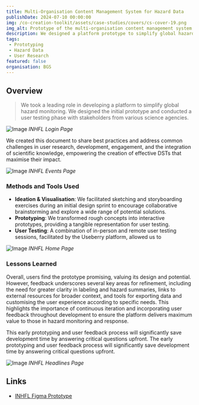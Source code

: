 ```yaml
---
title: Multi-Organisation Content Management System for Hazard Data
publishDate: 2024-07-10 00:00:00
img: /co-creation-toolkit/assets/case-studies/covers/cs-cover-19.png
img_alt: Prototype of the multi-organisation content management system for hazard data
description: We designed a platform prototype to simplify global hazard monitoring, incorporating user feedback to refine the design.
tags:
 - Prototyping
 - Hazard Data
 - User Research
featured: false
organisation: BGS
---
```


## Overview

> We took a leading role in developing a platform to simplify global hazard monitoring. We designed the initial prototype and conducted a user testing phase with stakeholders from various science agencies.

![Image](/co-creation-toolkit/assets/case-studies/inhfl/sing-in.png)
*INHFL Login Page*

We created this document to share best practices and address common challenges in user research, development, engagement, and the integration of scientific knowledge, empowering the creation of effective DSTs that maximise their impact.

![Image](/co-creation-toolkit/assets/case-studies/inhfl/view-data.png)
*INHFL Events Page*

### Methods and Tools Used

* **Ideation & Visualisation**: We facilitated sketching and storyboarding exercises during an initial design sprint to encourage collaborative brainstorming and explore a wide range of potential solutions.
* **Prototyping**: We transformed rough concepts into interactive prototypes, providing a tangible representation for user testing.
* **User Testing**: A combination of in-person and remote user testing sessions, facilitated by the Useberry platform, allowed us to

![Image](/co-creation-toolkit/assets/case-studies/inhfl/home.png)
*INHFL Home Page*

### Lessons Learned

Overall, users find the prototype promising, valuing its design and potential. However, feedback underscores several key areas for refinement, including the need for greater clarity in labeling and hazard summaries, links to external resources for broader context, and  tools for exporting data and customising the user experience according to specific needs. This highlights the importance of continuous iteration and incorporating user feedback throughout development to ensure the platform delivers maximum value to those in hazard monitoring and response. 

This early prototyping and user feedback process will significantly save development time by answering critical questions upfront. The early prototyping and user feedback process will significantly save development time by answering critical questions upfront.

![Image](/co-creation-toolkit/assets/case-studies/inhfl/headlines.png)
*INHFL Headlines Page*

## Links

* [INHFL Figma Prototype](https://www.figma.com/proto/SszgfI11TuW4Td3Bhe5ikw/IFL-Back-End-Prototype?page-id=&node-id=2503-2968&viewport=-288%2C1264%2C0.21&t=0HPvj9oyKuJZNF95-1&scaling=min-zoom&content-scaling=fixed&starting-point-node-id=2503%3A2968)
